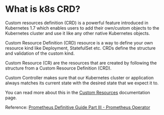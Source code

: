 # What is k8s CRD?

Custom resources definition (CRD) is a powerful feature introduced in Kubernetes 1.7 which enables users to add their own/custom objects to the Kubernetes cluster and use it like any other native Kubernetes objects.

Custom Resource Definition (CRD) resource is a way to define your own resource kind like Deployment, StatefulSet etc. CRDs define the structure and validation of the custom kind.

Custom Resource (CR) are the resources that are created by following the structure from a Custom Resource Definition (CRD).

Custom Controller makes sure that our Kubernetes cluster or application always matches its current state with the desired state that we expect it to.

You can read more about this in the [Custom Resources](https://kubernetes.io/docs/concepts/extend-kubernetes/api-extension/custom-resources/) documentation page.

Reference:
[Prometheus Definitive Guide Part III - Prometheus Operator](https://www.infracloud.io/blogs/prometheus-operator-helm-guide/)